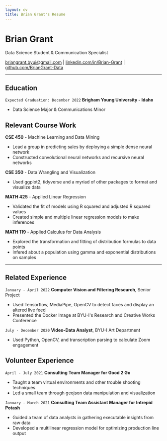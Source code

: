 ```yaml
---
layout: cv
title: Brian Grant's Resume
---
```

# Brian Grant
Data Science Student & Communication Specialist

<div id="webaddress">
<a href="mailto:briangrant.byui@gmail.com">briangrant.byui@gmail.com</a>
| <a href="https://linkedin.com/in/brian-grant">linkedin.com/in/Brian-Grant</a>
| <a href="https://github.com/BrianGrant-Data">github.com/BrianGrant-Data</a>
</div>

<!-- https://www.monique.tech/the-art-of-markdown -->


---


## Education 
`Expected Graduation: December 2022`
__Brigham Young University - Idaho__
- Data Science Major & Communications Minor


## Relevant Course Work
__CSE 450__  - Machine Learning and Data Mining
- Lead a group in predicting sales by deploying a simple dense neural network
- Constructed convolutional neural networks and recursive neural networks

__CSE 350__ - Data Wrangling and Visualization
- Used ggplot2, tidyverse and a myriad of other packages to format and visualize data

__MATH 425__ - Applied Linear Regression
- Validated the fit of models using R squared and adjusted R squared values
- Created simple and multiple linear regression models to make inferences

__MATH 119__ - Applied Calculus for Data Analysis
- Explored the transformation and fitting of distribution formulas to data points
- Infered about a population using gamma and exponential distributions on samples


---


## Related Experience
`January - April 2022`
__Computer Vision and Filtering Research__, Senior Project
- Used Tensorflow, MediaPipe, OpenCV to detect faces and display an altered live feed 
- Presented the Docker Image at BYU-I's Research and Creative Works Conference

`July - December 2020`
__Video-Data Analyst__, BYU-I Art Department 
- Used Python, OpenCV, and transcription parsing to calculate Zoom engagement

## Volunteer Experience
`April - July 2021`
__Consulting Team Manager for Good 2 Go__
- Taught a team virtual environments and other trouble shooting techniques
- Led a small team through geojson data manipulation and visualization

`January - March 2021`
__Consulting Team Assistant Manager for Intrepid Potash__
- Guided a team of data analysts in gathering executable insights from raw data
- Developed a multilinear regression model for optimizing production line output
